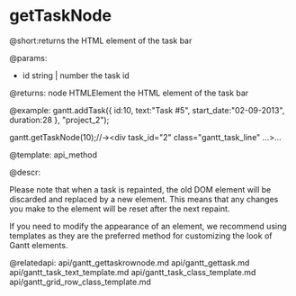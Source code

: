 getTaskNode
=============
@short:returns the HTML element of the task bar 
	
@params:
- id	string | number	the task id

@returns:
node	HTMLElement		the HTML element of the task bar



@example:
gantt.addTask({
    id:10,
    text:"Task #5",
    start_date:"02-09-2013",
    duration:28
}, "project_2");

gantt.getTaskNode(10);//-><div task_id=​"2" class=​"gantt_task_line" ​…​​>​​…​</div>​

@template:	api_method

@descr:

Please note that when a task is repainted, the old DOM element will be discarded and replaced by a new element. This means that any changes you make to the element will be reset after the next repaint.

If you need to modify the appearance of an element, we recommend using templates as they are the preferred method for customizing the look of Gantt elements.

@relatedapi:
	api/gantt_gettaskrownode.md
    api/gantt_gettask.md
    api/gantt_task_text_template.md
    api/gantt_task_class_template.md
    api/gantt_grid_row_class_template.md